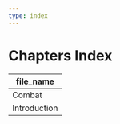 ```yaml
---
type: index
---
```


# Chapters Index

| file_name    |
| ------------ |
| Combat       |
| Introduction |
